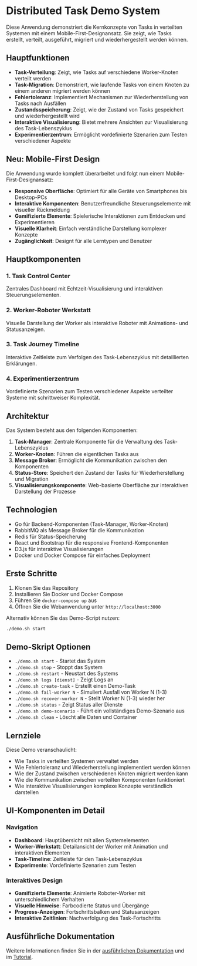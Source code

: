 # Distributed Task Demo System

Diese Anwendung demonstriert die Kernkonzepte von Tasks in verteilten Systemen mit einem Mobile-First-Designansatz. Sie zeigt, wie Tasks erstellt, verteilt, ausgeführt, migriert und wiederhergestellt werden können.

## Hauptfunktionen

- **Task-Verteilung**: Zeigt, wie Tasks auf verschiedene Worker-Knoten verteilt werden
- **Task-Migration**: Demonstriert, wie laufende Tasks von einem Knoten zu einem anderen migriert werden können
- **Fehlertoleranz**: Implementiert Mechanismen zur Wiederherstellung von Tasks nach Ausfällen
- **Zustandsspeicherung**: Zeigt, wie der Zustand von Tasks gespeichert und wiederhergestellt wird
- **Interaktive Visualisierung**: Bietet mehrere Ansichten zur Visualisierung des Task-Lebenszyklus
- **Experimentierzentrum**: Ermöglicht vordefinierte Szenarien zum Testen verschiedener Aspekte

## Neu: Mobile-First Design

Die Anwendung wurde komplett überarbeitet und folgt nun einem Mobile-First-Designansatz:

- **Responsive Oberfläche**: Optimiert für alle Geräte von Smartphones bis Desktop-PCs
- **Interaktive Komponenten**: Benutzerfreundliche Steuerungselemente mit visueller Rückmeldung
- **Gamifizierte Elemente**: Spielerische Interaktionen zum Entdecken und Experimentieren
- **Visuelle Klarheit**: Einfach verständliche Darstellung komplexer Konzepte
- **Zugänglichkeit**: Designt für alle Lerntypen und Benutzer

## Hauptkomponenten

### 1. Task Control Center
Zentrales Dashboard mit Echtzeit-Visualisierung und interaktiven Steuerungselementen.

### 2. Worker-Roboter Werkstatt
Visuelle Darstellung der Worker als interaktive Roboter mit Animations- und Statusanzeigen.

### 3. Task Journey Timeline
Interaktive Zeitleiste zum Verfolgen des Task-Lebenszyklus mit detaillierten Erklärungen.

### 4. Experimentierzentrum
Vordefinierte Szenarien zum Testen verschiedener Aspekte verteilter Systeme mit schrittweiser Komplexität.

## Architektur

Das System besteht aus den folgenden Komponenten:

1. **Task-Manager**: Zentrale Komponente für die Verwaltung des Task-Lebenszyklus
2. **Worker-Knoten**: Führen die eigentlichen Tasks aus
3. **Message Broker**: Ermöglicht die Kommunikation zwischen den Komponenten
4. **Status-Store**: Speichert den Zustand der Tasks für Wiederherstellung und Migration
5. **Visualisierungskomponente**: Web-basierte Oberfläche zur interaktiven Darstellung der Prozesse

## Technologien

- Go für Backend-Komponenten (Task-Manager, Worker-Knoten)
- RabbitMQ als Message Broker für die Kommunikation
- Redis für Status-Speicherung
- React und Bootstrap für die responsive Frontend-Komponenten
- D3.js für interaktive Visualisierungen
- Docker und Docker Compose für einfaches Deployment

## Erste Schritte

1. Klonen Sie das Repository
2. Installieren Sie Docker und Docker Compose
3. Führen Sie `docker-compose up` aus
4. Öffnen Sie die Webanwendung unter `http://localhost:3000`

Alternativ können Sie das Demo-Script nutzen:

```bash
./demo.sh start
```

## Demo-Skript Optionen

- `./demo.sh start` - Startet das System
- `./demo.sh stop` - Stoppt das System
- `./demo.sh restart` - Neustart des Systems
- `./demo.sh logs [dienst]` - Zeigt Logs an
- `./demo.sh create-task` - Erstellt einen Demo-Task
- `./demo.sh fail-worker N` - Simuliert Ausfall von Worker N (1-3)
- `./demo.sh recover-worker N` - Stellt Worker N (1-3) wieder her
- `./demo.sh status` - Zeigt Status aller Dienste
- `./demo.sh demo-scenario` - Führt ein vollständiges Demo-Szenario aus
- `./demo.sh clean` - Löscht alle Daten und Container

## Lernziele

Diese Demo veranschaulicht:

- Wie Tasks in verteilten Systemen verwaltet werden
- Wie Fehlertoleranz und Wiederherstellung implementiert werden können
- Wie der Zustand zwischen verschiedenen Knoten migriert werden kann
- Wie die Kommunikation zwischen verteilten Komponenten funktioniert
- Wie interaktive Visualisierungen komplexe Konzepte verständlich darstellen

## UI-Komponenten im Detail

### Navigation
- **Dashboard**: Hauptübersicht mit allen Systemelementen
- **Worker-Werkstatt**: Detailansicht der Worker mit Animation und interaktiven Elementen
- **Task-Timeline**: Zeitleiste für den Task-Lebenszyklus
- **Experimente**: Vordefinierte Szenarien zum Testen

### Interaktives Design
- **Gamifizierte Elemente**: Animierte Roboter-Worker mit unterschiedlichem Verhalten
- **Visuelle Hinweise**: Farbcodierte Status und Übergänge
- **Progress-Anzeigen**: Fortschrittsbalken und Statusanzeigen
- **Interaktive Zeitlinien**: Nachverfolgung des Task-Fortschritts

## Ausführliche Dokumentation

Weitere Informationen finden Sie in der [ausführlichen Dokumentation](./docs/DOCUMENTATION.md) und im [Tutorial](./docs/TUTORIAL.md).
